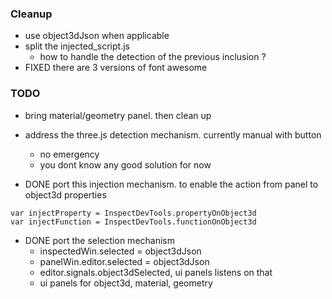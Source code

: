 ### Cleanup
- use object3dJson when applicable
- split the injected_script.js
  - how to handle the detection of the previous inclusion ?
- FIXED there are 3 versions of font awesome


### TODO
- bring material/geometry panel. then clean up
- address the three.js detection mechanism. currently manual with button
  - no emergency
  - you dont know any good solution for now



- DONE port this injection mechanism. to enable the action from panel to object3d properties
```
var injectProperty = InspectDevTools.propertyOnObject3d
var injectFunction = InspectDevTools.functionOnObject3d
```
- DONE port the selection mechanism
  - inspectedWin.selected = object3dJson
  - panelWin.editor.selected = object3dJson
  - editor.signals.object3dSelected, ui panels listens on that
  - ui panels for object3d, material, geometry
  
